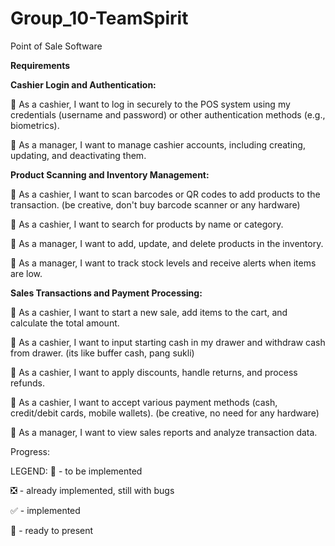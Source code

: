 # Group_10-TeamSpirit
Point of Sale Software

**Requirements**

**Cashier Login and Authentication:**
		
:black_square_button: As a cashier, I want to log in securely to the POS system using my credentials (username and password) or other authentication methods (e.g., biometrics).
		
:black_square_button: As a manager, I want to manage cashier accounts, including creating, updating, and deactivating them.	
	
**Product Scanning and Inventory Management:**
		
:black_square_button: As a cashier, I want to scan barcodes or QR codes to add products to the transaction. (be creative, don't buy barcode scanner or any hardware)
		
:black_square_button: As a cashier, I want to search for products by name or category.
		
:black_square_button: As a manager, I want to add, update, and delete products in the inventory.
		
:black_square_button: As a manager, I want to track stock levels and receive alerts when items are low.
	
**Sales Transactions and Payment Processing:**

:black_square_button: As a cashier, I want to start a new sale, add items to the cart, and calculate the total amount.
		
:black_square_button: As a cashier, I want to input starting cash in my drawer and withdraw cash from drawer. (its like buffer cash, pang sukli)
		
:black_square_button: As a cashier, I want to apply discounts, handle returns, and process refunds.
		
:black_square_button: As a cashier, I want to accept various payment methods (cash, credit/debit cards, mobile wallets). (be creative, no need for any hardware)
		
:black_square_button: As a manager, I want to view sales reports and analyze transaction data.


Progress: 


LEGEND:
:black_square_button:		- to be implemented

:negative_squared_cross_mark:	- already implemented, still with bugs

:white_check_mark:	   	- implemented

:trident:			- ready to present

